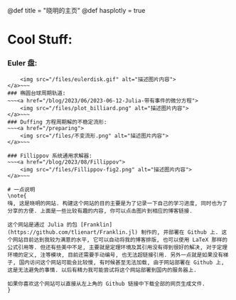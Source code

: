 @def title = "晓明的主页"
@def hasplotly = true

# Cool Stuff:

### Euler 盘:
~~~<a href="/preparing">
    <img src="/files/eulerdisk.gif" alt="描述图片内容">
</a>~~~
### 椭圆台球周期轨道:
~~~<a href="/blog/2023/06/2023-06-12-Julia-带有事件的微分方程">
    <img src="/files/plot_billiard.png" alt="描述图片内容">
</a>~~~
### Duffing 方程周期解的不稳定流形:
~~~<a href="/preparing">
    <img src="/files/不变流形.png" alt="描述图片内容">
</a>~~~

### Fillippov 系统通用求解器:
~~~<a href="/blog/2023/08/Fillippov">
    <img src="/files/Fillippov-fig2.png" alt="描述图片内容">
</a>~~~

# 一点说明
\note{
嗨, 这是晓明的网站. 构建这个网站的目的主要是为了记录一下自己的学习进度, 同时也为了分享的方便. 上面是一些比较有趣的内容, 你可以点击图片到相应的博客链接.

这个网站是通过 Julia 的包 [Franklin](https://github.com/tlienart/Franklin.jl) 制作的, 并部署在 Github 上. 这个网站目前达到我较为满意的水平, 它可以自动将我的博客排版, 也可以使用 LaTeX 那样的公式引用等. 但还有些美中不足, 主要就是定理环境及其引用没有得到很好的解决, 对于定理环境的定义, 注等模块, 目前还需要手动编号, 也无法超链接引用. 另外一点就是如果没有梯子, 国内访问这个网站可能会比较慢, 有时候甚至无法加载, 由于网站部署在 Github 上, 这是无法避免的事情. 以后有精力我可能尝试将这个网站部署到国内的服务器上.

如果你喜欢这个网站可以直接从左上角的 Github 链接中下载全部的网页生成文件.
}






